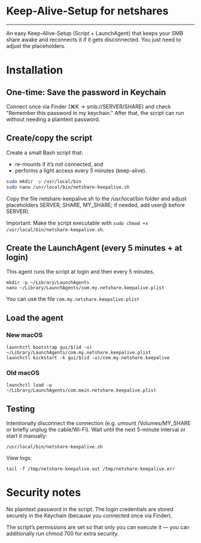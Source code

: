 # Keep-Alive-Setup for netshares
***
An easy Keep-Alive-Setup (Script + LaunchAgent) that keeps your SMB share 
awake and reconnects it if it gets disconnected. You just need to adjust the placeholders.



# Installation

## One-time: Save the password in Keychain
Connect once via Finder (⌘K → smb://SERVER/SHARE) and check "Remember this password in my keychain."
After that, the script can run without needing a plaintext password.

## Create/copy the script
Create a small Bash script that:
* re-mounts if it’s not connected, and 
* performs a light access every 5 minutes (keep-alive).

```netshare-keepalive.sh
sudo mkdir -p /usr/local/bin
sudo nano /usr/local/bin/netshare-keepalive.sh
```

Copy the file netshare-keepalive.sh to the /usr/local/bin folder and 
adjust placeholders SERVER, SHARE, MY_SHARE; if needed, add user@ before SERVER).

Important: Make the script executable with `sudo chmod +x /usr/local/bin/netshare-keepalive.sh`.

## Create the LaunchAgent (every 5 minutes + at login)
This agent runs the script at login and then every 5 minutes.
```LaunchAgent
mkdir -p ~/Library/LaunchAgents
nano ~/Library/LaunchAgents/com.my.netshare.keepalive.plist
```
You can use the file `com.my.netshare.keepalive.plist`

## Load the agent
### New macOS
```new
launchctl bootstrap gui/$(id -u) ~/Library/LaunchAgents/com.my.netshare.keepalive.plist
launchctl kickstart -k gui/$(id -u)/com.my.netshare.keepalive
```
### Old macOS
```old
launchctl load -w ~/Library/LaunchAgents/com.mein.netshare.keepalive.plist
```

## Testing
Intentionally disconnect the connection (e.g. umount /Volumes/MY_SHARE or briefly unplug the cable/Wi-Fi).
Wait until the next 5-minute interval or start it manually:

```start
/usr/local/bin/netshare-keepalive.sh
```

View logs:
```logs
tail -f /tmp/netshare-keepalive.out /tmp/netshare-keepalive.err
```

# Security notes
No plaintext password in the script. The login credentials are stored securely in the Keychain (because you connected once via Finder).

The script’s permissions are set so that only you can execute it — you can additionally run chmod 700 for extra security.